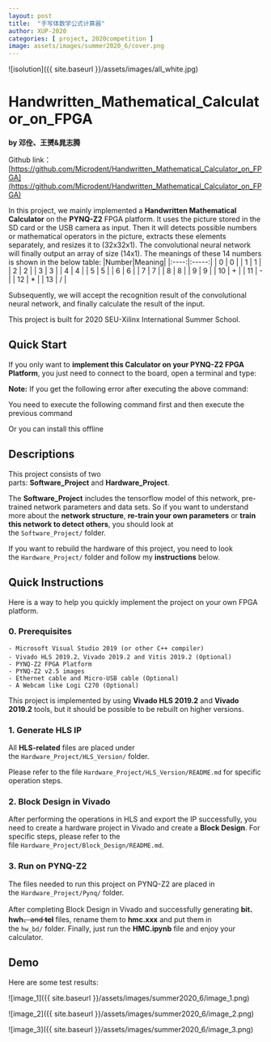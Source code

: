 ```yaml
---
layout: post
title:  "手写体数学公式计算器"
author: XUP-2020
categories: [ project, 2020competition ]
image: assets/images/summer2020_6/cover.png
---
```


![isolution]({{ site.baseurl }}/assets/images/all_white.jpg)

# **Handwritten_Mathematical_Calculator_on_FPGA**

**by&nbsp;邓佺、王赟&amp;晁志腾**

Github link：[https://github.com/Microdent/Handwritten_Mathematical_Calculator_on_FPGA](https://github.com/Microdent/Handwritten_Mathematical_Calculator_on_FPGA)

In this project, we mainly implemented a&nbsp;**Handwritten Mathematical Calculator**&nbsp;on the&nbsp;**PYNQ-Z2**&nbsp;FPGA platform. It uses the picture stored in the SD card or the USB camera as input. Then it will detects possible numbers or mathematical operators in the picture, extracts these elements separately, and resizes it to (32x32x1)​. The convolutional neural network will finally output an array of size (14x1). The meanings of these 14 numbers is shown in the below table:
|Number|Meaning|
|:----:|:-----:|
|   0  |   0   |
|   1  |   1   |
|   2  |   2   |
|   3  |   3   |
|   4  |   4   |
|   5  |   5   |
|   6  |   6   |
|   7  |   7   |
|   8  |   8   |
|   9  |   9   |
|  10  |   +   |
|  11  |   -   |
|  12  |   *   |
|  13  |   /   |

Subsequently, we will accept the recognition result of the convolutional neural network, and finally calculate the result of the input.

This project is built for 2020 SEU-Xilinx International Summer School.

## Quick Start

If you only want to&nbsp;**implement this Calculator on your PYNQ-Z2 FPGA Platform**, you just need to connect to the board, open a terminal and type:

**Note:**&nbsp;If you get the following error after executing the above command:

You need to execute the following command first and then execute the previous command

Or you can install this offline

## Descriptions

This project consists of two parts:&nbsp;**Software_Project**&nbsp;and&nbsp;**Hardware_Project**.

The&nbsp;**Software_Project**&nbsp;includes the tensorflow model of this network, pre-trained network parameters and data sets. So if you want to understand more about the&nbsp;**network structure**,&nbsp;**re-train your own parameters**&nbsp;or&nbsp;**train this network to detect others**, you should look at the&nbsp;`Software_Project/`&nbsp;folder.

If you want to rebuild the hardware of this project, you need to look the&nbsp;`Hardware_Project/`&nbsp;folder and follow my&nbsp;**instructions**&nbsp;below.

## Quick Instructions

Here is a way to help you quickly implement the project on your own FPGA platform.

### 0. Prerequisites

	- Microsoft Visual Studio 2019 (or other C++ compiler)
	- Vivado HLS 2019.2、Vivado 2019.2 and Vitis 2019.2 (Optional)
	- PYNQ-Z2 FPGA Platform
	- PYNQ-Z2 v2.5 images
	- Ethernet cable and Micro-USB cable (Optional)
	- A Webcam like Logi C270 (Optional)

This project is implemented by using&nbsp;**Vivado HLS 2019.2**&nbsp;and&nbsp;**Vivado 2019.2**&nbsp;tools, but it should be possible to be rebuilt on higher versions.

### 1. Generate HLS IP

All&nbsp;**HLS-related**&nbsp;files are placed under the&nbsp;`Hardware_Project/HLS_Version/`&nbsp;folder.

Please refer to the file&nbsp;`Hardware_Project/HLS_Version/README.md`&nbsp;for specific operation steps.

### 2. Block Design in Vivado

After performing the operations in HLS and export the IP successfully, you need to create a hardware project in Vivado and create a&nbsp;**Block Design**. For specific steps, please refer to the file&nbsp;`Hardware_Project/Block_Design/README.md`.

### 3. Run on PYNQ-Z2

The files needed to run this project on PYNQ-Z2 are placed in the&nbsp;`Hardware_Project/Pynq/`&nbsp;folder.

After completing Block Design in Vivado and successfully generating&nbsp;**bit**、**hwh**~~、and&nbsp;**tcl**~~&nbsp;files, rename them to&nbsp;**hmc.xxx**&nbsp;and put them in the&nbsp;`hw_bd/`&nbsp;folder. Finally, just run the&nbsp;**HMC.ipynb**&nbsp;file and enjoy your calculator.

## Demo

Here are some test results:

![image_1]({{ site.baseurl }}/assets/images/summer2020_6/image_1.png)

![image_2]({{ site.baseurl }}/assets/images/summer2020_6/image_2.png)

![image_3]({{ site.baseurl }}/assets/images/summer2020_6/image_3.png)
